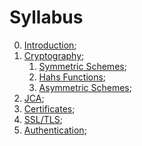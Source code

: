 # Syllabus

0. [Introduction](0-introduction.md);
1. [Cryptography](1.0-cryptography.md);
   1. [Symmetric Schemes](1.1-symmetric-schemes.md);
   2. [Hahs Functions](1.2-hash-functions.md);
   3. [Asymmetric Schemes](1.3-asymmetric-schemes.md);
2. [JCA](2-jca.md);
3. [Certificates](3-certificates.md);
4. [SSL/TLS](4-ssl-tls.md);
5. [Authentication](5-authentication.md);